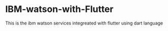 # IBM-watson-with-Flutter
This is the ibm watson services integreated with flutter using dart language

